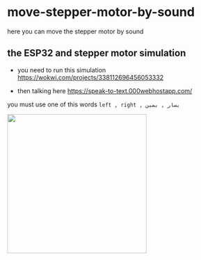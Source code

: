 # move-stepper-motor-by-sound

here you can move the stepper motor by sound

## the ESP32 and stepper motor simulation
- you need to run this simulation https://wokwi.com/projects/338112696456053332

- then talking here https://speak-to-text.000webhostapp.com/  

you must use one of this words `left , right , يسار , يمين`



<p align="">
<a href="https://youtu.be/Y5kLeqTc6Zk">
<img src="https://docs.simplefoc.com/extras/Images/youtube.png"  height="320px">
</a>
</p>


